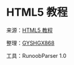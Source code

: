 # HTML5 教程

来源：[HTML5 教程](http://www.runoob.com/html/html5-tutorial.html)

整理：[GYSHGX868](https://github.com/gyshgx868)

工具：RunoobParser 1.0
